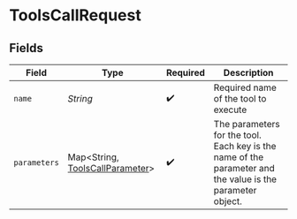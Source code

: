 # ToolsCallRequest


## Fields

| Field                                                                                                     | Type                                                                                                      | Required                                                                                                  | Description                                                                                               |
| --------------------------------------------------------------------------------------------------------- | --------------------------------------------------------------------------------------------------------- | --------------------------------------------------------------------------------------------------------- | --------------------------------------------------------------------------------------------------------- |
| `name`                                                                                                    | *String*                                                                                                  | :heavy_check_mark:                                                                                        | Required name of the tool to execute                                                                      |
| `parameters`                                                                                              | Map\<String, [ToolsCallParameter](../../models/components/ToolsCallParameter.md)>                         | :heavy_check_mark:                                                                                        | The parameters for the tool. Each key is the name of the parameter and the value is the parameter object. |